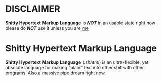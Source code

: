 # DISCLAIMER
**Shitty Hypertext Markup Language** is ***NOT*** in an usable state right now please do ***NOT*** use it unless you are [me](https://github.com/Gottfrid-N)
# Shitty Hypertext Markup Language
**Shitty Hypertext Markup Language** (*.shhtml*) is an ultra-flexible, yet absolute language for making "plain" text into other shit with other programs. Also a massive pipe dream right now.